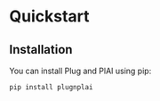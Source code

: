 # Quickstart

## Installation

You can install Plug and PlAI using pip:

```python
pip install plugnplai
```
